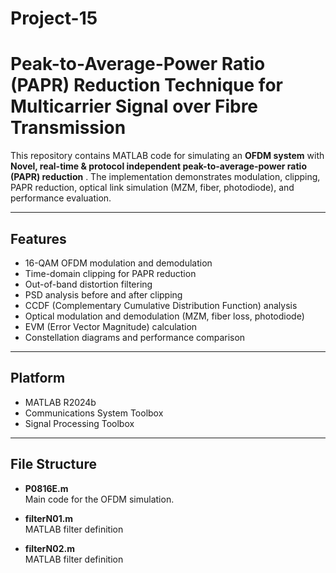 # Project-15
# Peak-to-Average-Power Ratio (PAPR) Reduction Technique for Multicarrier Signal over Fibre Transmission

This repository contains MATLAB code for simulating an **OFDM system** with **Novel, real-time & protocol independent peak-to-average-power ratio (PAPR) reduction** .
The implementation demonstrates modulation, clipping, PAPR reduction, optical link simulation (MZM, fiber, photodiode), and performance evaluation.

---

## Features
- 16-QAM OFDM modulation and demodulation
- Time-domain clipping for PAPR reduction
- Out-of-band distortion filtering
- PSD analysis before and after clipping
- CCDF (Complementary Cumulative Distribution Function) analysis
- Optical modulation and demodulation (MZM, fiber loss, photodiode)
- EVM (Error Vector Magnitude) calculation
- Constellation diagrams and performance comparison

---

## Platform
- MATLAB R2024b
- Communications System Toolbox
- Signal Processing Toolbox

---
## File Structure

- **P0816E.m**  
  Main code for the OFDM simulation.  


- **filterN01.m**  
  MATLAB filter definition


- **filterN02.m**  
  MATLAB filter definition 

